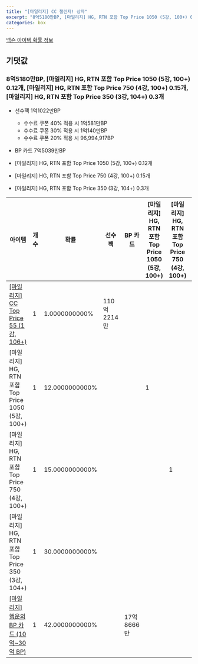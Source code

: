 ```yaml
---
title: "[마일리지] CC 챌린지! 상자"
excerpt: "8억5180만BP, [마일리지] HG, RTN 포함 Top Price 1050 (5강, 100+) 0.12개, [마일리지] HG, RTN 포함 Top Price 750 (4강, 100+) 0.15개, [마일리지] HG, RTN 포함 Top Price 350 (3강, 104+) 0.3개"
categories: box
---
```

[넥슨 아이템 확률 정보](http://iteminfo.nexon.com/probability/fo4?sn=7229)

## 기댓값
### 8억5180만BP, [마일리지] HG, RTN 포함 Top Price 1050 (5강, 100+) 0.12개, [마일리지] HG, RTN 포함 Top Price 750 (4강, 100+) 0.15개, [마일리지] HG, RTN 포함 Top Price 350 (3강, 104+) 0.3개
  - 선수팩 1억1022만BP
    - 수수료 쿠폰 40% 적용 시 1억581만BP
    - 수수료 쿠폰 30% 적용 시 1억140만BP
    - 수수료 쿠폰 20% 적용 시 96,994,917BP

  - BP 카드 7억5039만BP
  - [마일리지] HG, RTN 포함 Top Price 1050 (5강, 100+) 0.12개
  - [마일리지] HG, RTN 포함 Top Price 750 (4강, 100+) 0.15개
  - [마일리지] HG, RTN 포함 Top Price 350 (3강, 104+) 0.3개

|아이템|개수|확률|선수팩|BP 카드|[마일리지] HG, RTN 포함 Top Price 1050 (5강, 100+)|[마일리지] HG, RTN 포함 Top Price 750 (4강, 100+)|[마일리지] HG, RTN 포함 Top Price 350 (3강, 104+)|
|---|---|---|---|---|---|---|---|
|[[마일리지] CC Top Price 55 (1강, 106+)](/player/7212)|1|1.0000000000%|110억2214만|||||
|[마일리지] HG, RTN 포함 Top Price 1050 (5강, 100+)|1|12.0000000000%|||1|||
|[마일리지] HG, RTN 포함 Top Price 750 (4강, 100+)|1|15.0000000000%||||1||
|[마일리지] HG, RTN 포함 Top Price 350 (3강, 104+)|1|30.0000000000%|||||1|
|[[마일리지] 행운의 BP 카드 (10억~30억 BP)](/bp/7226)|1|42.0000000000%||17억8666만||||
